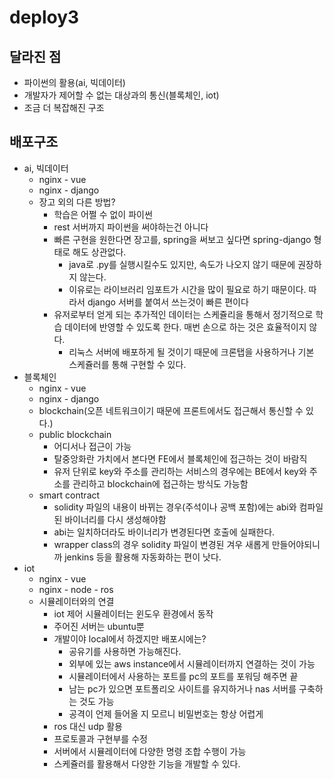# deploy3

## 달라진 점

- 파이썬의 활용(ai, 빅데이터)
- 개발자가 제어할 수 없는 대상과의 통신(블록체인, iot)
- 조금 더 복잡해진 구조

## 배포구조

- ai, 빅데이터
  - nginx - vue
  - nginx - django
  - 장고 외의 다른 방법?
    - 학습은 어쩔 수 없이 파이썬
    - rest 서버까지 파이썬을 써야하는건 아니다
    - 빠른 구현을 원한다면 장고를, spring을 써보고 싶다면 spring-django 형태로 해도 상관없다.
      -  java로 .py를 실행시킬수도 있지만, 속도가 나오지 않기 때문에 권장하지 않는다.
      - 이유로는 라이브러리 임포트가 시간을 많이 필요로 하기 때문이다. 따라서 django 서버를 붙여서 쓰는것이 빠른 편이다
    - 유저로부터 얻게 되는 추가적인 데이터는 스케쥴리을 통해서 정기적으로 학습 데이터에 반영할 수 있도록 한다. 매번 손으로 하는 것은 효율적이지 않다.
      - 리눅스 서버에 배포하게 될 것이기 때문에 크론탭을 사용하거나 기본 스케쥴러를 통해 구현할 수 있다.
- 블록체인
  - nginx - vue
  - nginx - django
  - blockchain(오픈 네트워크이기 때문에 프론트에서도 접근해서 통신할 수 있다.)
  - public blockchain
    - 어디서나 접근이 가능
    - 탈중앙화란 가치에서 본다면 FE에서 블록체인에 접근하는 것이 바람직
    - 유저 단위로 key와 주소를 관리하는 서비스의 경우에는 BE에서 key와 주소를 관리하고 blockchain에 접근하는 방식도 가능함
  - smart contract
    - solidity 파일의 내용이 바뀌는 경우(주석이나 공백 포함)에는 abi와 컴파일된 바이너리를 다시 생성해야함
    - abi는 일치하더라도 바이너리가 변경된다면 호출에 실패한다.
    - wrapper class의 경우 solidity 파일이 변경된 겨우 새롭게 만들어야되니까 jenkins 등을 활용해 자동화하는 편이 낫다.
- iot
  - nginx - vue
  - nginx - node - ros
  - 시뮬레이터와의 연결
    - iot 제어 시뮬레이터는 윈도우 환경에서 동작
    - 주어진 서버는 ubuntu뿐
    - 개발이야 local에서 하겠지만 배포시에는?
      - 공유기를 사용하면 가능해진다.
      - 외부에 있는 aws instance에서 시뮬레이터까지 연결하는 것이 가능
      - 시뮬레이터에서 사용하는 포트를 pc의 포트를 포워딩 해주면 끝
      - 남는 pc가 있으면 포트폴리오 사이트를 유지하거나 nas 서버를 구축하는 것도 가능
      - 공격이 언제 들어올 지 모르니 비밀번호는 항상 어렵게
    - ros 대신 udp 활용
    - 프로토콜과 구현부를 수정
    - 서버에서 시뮬레이터에 다양한 명령 조합 수행이 가능
    - 스케쥴러를 활용해서 다양한 기능을 개발할 수 있다.